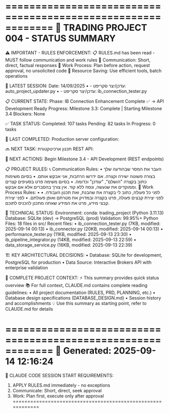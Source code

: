============================================================
🎯 TRADING PROJECT 004 - STATUS SUMMARY
============================================================

⚠️ IMPORTANT - RULES ENFORCEMENT:
   📋 RULES.md has been read - MUST follow communication and work rules
   🔹 Communication: Short, direct, factual responses
   🔹 Work Process: Plan before action, request approval, no unsolicited code
   🔹 Resource Saving: Use efficient tools, batch operations

📝 LATEST SESSION:
   Date: 14/09/2025
   • - עדכן/יצר סקריפט: auto_project_updater.py
   • - עדכן/יצר סקריפט: ib_connection_tester.py

📋 CURRENT STATE:
   Phase: IB Connection Enhancement Complete ✅ → API Development Ready
   Progress: Milestone 3.3: Complete | Starting Milestone 3.4
   Blockers: None

✅ TASK STATUS:
   Completed: 107 tasks
   Pending: 82 tasks
   In Progress: 0 tasks

🏁 LAST COMPLETED:
   Production server configuration:

🔜 NEXT TASK:
   תכנון ארכיטקטורת REST API:

🎯 NEXT ACTIONS:
   Begin Milestone 3.4 - API Development (REST endpoints)

📋 PROJECT RULES:
   📞 Communication Rules:
     • העבר את המסר שבהודעה שלך בצורה פשוטה ישירה וקצרה. אם ידרשו הרחבות, אני אבקש אותם.
     • בסיום משימות כתוב בקצרה "הושלם", "עודכן" וכדומה.
     • בסיום משימה פרט בסעיפים קצרים וממוקדים את שנעשה, ונסח ללא קוד. אין צורך בהסברים אלא אם אבקש.
   💼 Work Process Rules:
     • לפני כל פעולה, כתוב לי בקצרה את שהבנת, ואת תכנון העבודה.
     • לפני יצירת קבצים פעולה, פרט בקצרה ובמדויק את מטרתם ואופן פעולתם.
     • לפני יצירת קבצי מידע, פרט את המידע שאתה מתכנן להכניס לתוכם.

🔧 TECHNICAL STATUS:
   Environment: conda: trading_project (Python 3.11.13)
   Database: SQLite (dev) → PostgreSQL (prod)
   Validation: 99.95%+
   Python Files: 18 files in src/
     Recent files:
       • ib_connection_tester.py (7KB, modified: 2025-09-14 00:13)
       • ib_connector.py (20KB, modified: 2025-09-14 00:13)
       • performance_tester.py (11KB, modified: 2025-09-13 23:30)
       • ib_pipeline_integrator.py (14KB, modified: 2025-09-13 22:59)
       • data_storage_service.py (16KB, modified: 2025-09-13 22:39)

🏗️ KEY ARCHITECTURAL DECISIONS:
   • Database: SQLite for development, PostgreSQL for production
   • Data Source: Interactive Brokers API with enterprise validation

📖 COMPLETE PROJECT CONTEXT:
   ⚡ This summary provides quick status overview
   📚 For full context, CLAUDE.md contains complete reading guidelines:
     • All project documentation (RULES, PRD, PLANNING, etc.)
     • Database design specifications (DATABASE_DESIGN.md)
     • Session history and accomplishments
   💡 Use this summary as starting point, refer to CLAUDE.md for details

============================================================
📅 Generated: 2025-09-14 12:16:24
============================================================

🚨 CLAUDE CODE SESSION START REQUIREMENTS:
   1. APPLY RULES.md immediately - no exceptions
   2. Communicate: Short, direct, seek approval
   3. Work: Plan first, execute only after approval
============================================================